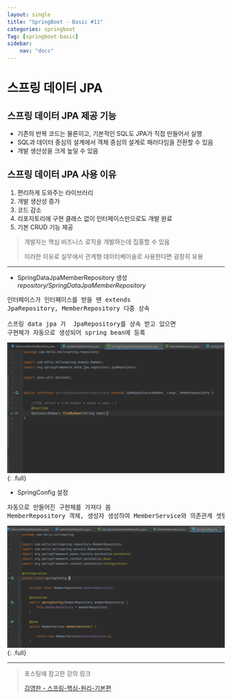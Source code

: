 ```yaml
---
layout: single
title: "SpringBoot - Basic #11"
categories: springboot
Tag: [springboot-basic]
sidebar: 
    nav: "docs"
---
```

# 스프링 데이터 JPA

## 스프링 데이터 JPA 제공 기능

- 기존의 반복 코드는 물론이고, 기본적인 SQL도 JPA가 직접 만들어서 실행
- SQL과 데이터 중심의 설계에서 객체 중심의 설계로 패러다임을 전환할 수 있음
- 개발 생산성을 크게 높일 수 있음


## 스프링 데이터 JPA 사용 이유

1.  편리하게 도와주는 라이브러리
2. 개발 생산성 증가
3. 코드 감소
4. 리포지토리에 구현 클래스 없이 인터페이스만으로도 개발 완료
5. 기본 CRUD 기능 제공

>   개발자는 핵심 비즈니스 로직을 개발하는데 집중할 수 있음
> 
>   이러한 이유로 실무에서 관계형 데이터베이슬르 사용한다면 굉장히 유용

---
* SpringDataJpaMemberRepository 생성
*repository/SpringDataJpaMemberRepository*
<pre>
인터페이스가 인터페이스를 받을 땐 extends 
JpaRepository<t=member, id= pk type>, MemberRepository 다중 상속

스프링 data jpa 가  JpaRepository를 상속 받고 있으면 
구현체가 자동으로 생성되어 spring bean에 등록
</pre>
![인터페이스 설명 이미지](/assets/images/2022-12-30-10-22-33.png){: .full}

* SpringConfig 설정
<pre>
자동으로 만들어진 구현체를 가져다 씀
MemberRepository 객체, 생성자 생성하여 MemberService와 의존관계 셋팅
</pre>
![SpringConfig.java 이미지](/assets/images/2022-12-30-10-24-20.png){: .full}

---
 > 포스팅에 참고한 강의 링크 
 >
 >[김영한 - 스프링-핵심-원리-기본편](https://www.inflearn.com/course/%EC%8A%A4%ED%94%84%EB%A7%81-%ED%95%B5%EC%8B%AC-%EC%9B%90%EB%A6%AC-%EA%B8%B0%EB%B3%B8%ED%8E%B8)